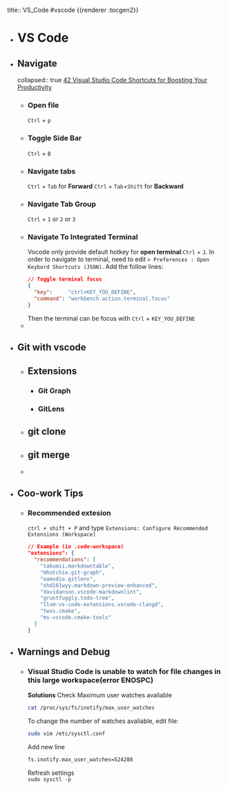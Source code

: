 title:: VS_Code
#vscode
{{renderer :tocgen2}}

- # VS Code
- ## Navigate
  collapsed:: true
  [42 Visual Studio Code Shortcuts for Boosting Your Productivity](https://www.sitepoint.com/visual-studio-code-keyboard-shortcuts/)
	- ### Open file
	  `Ctrl` + `p`
	- ### Toggle Side Bar
	  `Ctrl` + `B`
	- ### Navigate tabs
	  `Ctrl` + `Tab` for **Forward**
	  `Ctrl` + `Tab`+`Shift` for **Backward**
	- ### Navigate Tab Group
	  `Ctrl` + `1` or `2` or `3`
	- ### Navigate To Integrated Terminal
	  Vocode only provide default hotkey for **open terminal**:`Ctrl` + `J`. In order to navigate to terminal, need to edit `> Preferences : Open Keybord Shortcuts (JSON)`.  Add the follow lines:
	  ```json
	  // Toggle terminal focus
	  {
	    "key":     "ctrl+KEY_YOU_DEFINE",
	    "command": "workbench.action.terminal.focus"
	  }
	  ```
	  Then the terminal can be focus with `Ctrl` + `KEY_YOU_DEFINE`
	-
- ## Git with vscode
	- ## Extensions
		- ### Git Graph
		- ### GitLens
	- ## git clone
	- ## git merge
	-
- ## Coo-work Tips
	- ### Recommended extesion
	  `ctrl + shift + P` and type `Extensions: Configure Recommended Extensions (Workspace)`
	  ```json
	  // Example (in .code-workspace)
	  "extensions": {
	    "recommendations": [
	      "takumii.markdowntable",
	      "mhutchie.git-graph",
	      "eamodio.gitlens",
	      "shd101wyy.markdown-preview-enhanced",
	      "davidanson.vscode-markdownlint",
	      "gruntfuggly.todo-tree",
	      "llvm-vs-code-extensions.vscode-clangd",
	      "twxs.cmake",
	      "ms-vscode.cmake-tools"
	    ]
	  }
	  ```
- ## Warnings and Debug
	- ### Visual Studio Code is unable to watch for file changes in this large workspace(error ENOSPC)
	  
	  **Solutions**
	  Check Maximum user watches avaliable  
	  ```bash
	  cat /proc/sys/fs/inotify/max_user_watches
	  ```
	  
	  To change the number of watches avaliable, edit file:  
	  ```bash
	  sudo vim /etc/sysctl.conf
	  ```
	  
	  Add new line  
	  ```bash
	  fs.inotify.max_user_watches=524288
	  ```
	  
	  Refresh settings  
	  `sudo sysctl -p`